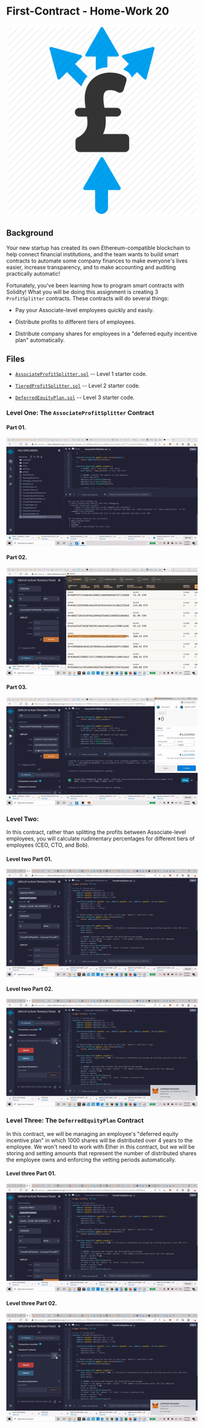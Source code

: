 # First-Contract - Home-Work 20

![contract](Images/smart-contract.png)

## Background

Your new startup has created its own Ethereum-compatible blockchain to help connect financial institutions, and the team wants to build smart contracts to automate some company finances to make everyone's lives easier, increase transparency, and to make accounting and auditing practically automatic!

Fortunately, you've been learning how to program smart contracts with Solidity! What you will be doing this assignment is creating 3 `ProfitSplitter` contracts. These contracts will do several things:

* Pay your Associate-level employees quickly and easily.

* Distribute profits to different tiers of employees.

* Distribute company shares for employees in a "deferred equity incentive plan" automatically.

## Files

* [`AssociateProfitSplitter.sol`](First-Contract/AssociateProfitSplitter.sol) -- Level 1 starter code.

* [`TieredProfitSplitter.sol`](Starter-Code/TieredProfitSplitter.sol) -- Level 2 starter code.

* [`DeferredEquityPlan.sol`](Starter-Code/DeferredEquityPlan.sol) -- Level 3 starter code.


### Level One: The `AssociateProfitSplitter` Contract
#### Part 01.

![gear_icon](Images/gear_icon.gif)

#### Part 02.

![gear_icon](Images/gear_icon_2.gif)

#### Part 03.

![gear_icon](Images/gear_icon_3.gif)

### Level Two: 

In this contract, rather than splitting the profits between Associate-level employees, you will calculate rudimentary percentages for different tiers of employees (CEO, CTO, and Bob).
#### Level two Part 01.

![gear_icon](Images/gear_icon_4.gif)

#### Level two Part 02.

![gear_icon](Images/gear_icon_5.gif)

### Level Three: The `DeferredEquityPlan` Contract

In this contract, we will be managing an employee's "deferred equity incentive plan" in which 1000 shares will be distributed over 4 years to the employee. We won't need to work with Ether in this contract, but we will be storing and setting amounts that represent the number of distributed shares the employee owns and enforcing the vetting periods automatically.

#### Level three Part 01.

![gear_icon](Images/gear_icon_4.gif)

#### Level three Part 02.

![gear_icon](Images/gear_icon_5.gif)
